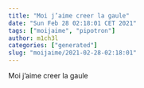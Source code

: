 ```yaml
---
title: "Moi j’aime creer la gaule"
date: "Sun Feb 28 02:18:01 CET 2021"
tags: ["moijaime", "pipotron"]
author: m1ch3l
categories: ["generated"]
slug: "moijaime/2021-02-28-02:18:01"
---
```


Moi j’aime creer la gaule

